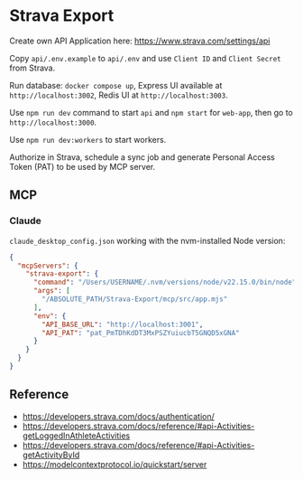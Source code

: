 # Strava Export

Create own API Application here: https://www.strava.com/settings/api

Copy `api/.env.example` to `api/.env` and use `Client ID` and `Client Secret` from Strava.

Run database: `docker compose up`, Express UI available at `http://localhost:3002`, Redis UI at `http://localhost:3003`.

Use `npm run dev` command to start `api` and `npm start` for `web-app`, then go to `http://localhost:3000`.

Use `npm run dev:workers` to start workers.

Authorize in Strava, schedule a sync job and generate Personal Access Token (PAT) to be used by MCP server.

## MCP

### Claude

`claude_desktop_config.json` working with the nvm-installed Node version:

```json
{
  "mcpServers": {
    "strava-export": {
      "command": "/Users/USERNAME/.nvm/versions/node/v22.15.0/bin/node",
      "args": [
        "/ABSOLUTE_PATH/Strava-Export/mcp/src/app.mjs"
      ],
      "env": {
        "API_BASE_URL": "http://localhost:3001",
        "API_PAT": "pat_PmTDhKdDT3MxPSZYuiucbT5GNQD5xGNA"
      }
    }
  }
}
```

## Reference

* https://developers.strava.com/docs/authentication/
* https://developers.strava.com/docs/reference/#api-Activities-getLoggedInAthleteActivities
* https://developers.strava.com/docs/reference/#api-Activities-getActivityById
* https://modelcontextprotocol.io/quickstart/server
